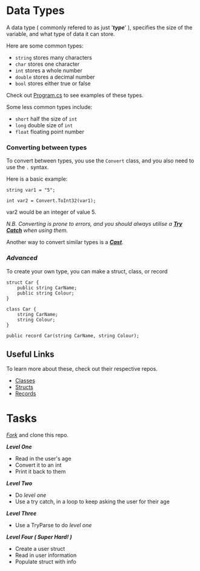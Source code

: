 # Data Types

A data type ( commonly refered to as just '**_type_**' ), specifies the size of the variable, and what type of data it can store.

Here are some common types:

+ ```string``` stores many characters
+ ```char``` stores one character
+ ```int``` stores a whole number
+ ```double``` stores a decimal number
+ ```bool``` stores either true or false

Check out [Program.cs](https://github.com/fslcoding/Data_Types_CS/blob/main/Program.cs) to see examples of these types.

Some less common types include:

+ ```short``` half the size of ```int```
+ ```long``` double size of ```int```
+ ```float``` floating point number

### Converting between types

To convert between types, you use the ```Convert``` class, and you also need to use the ``` . ``` syntax.

Here is a basic example:

```
string var1 = "5";

int var2 = Convert.ToInt32(var1);
```
var2 would be an integer of value 5.

_N.B. Converting is prone to errors, and you should always utilise a [**_Try Catch_**](https://github.com/fslcoding/Try_Catch_CS) when using them._

Another way to convert similar types is a [**_Cast_**](https://github.com/fslcoding/Casting_CS).



### **_Advanced_**

To create your own type, you can make a struct, class, or record



```
struct Car {
    public string CarName;
    public string Colour;
}
```

```
class Car {
    string CarName;
    string Colour;
}
```

```
public record Car(string CarName, string Colour);
```

## Useful Links

To learn more about these, check out their respective repos.

+ [Classes](https://github.com/fslcoding/Classes_CS)
+ [Structs](https://github.com/fslcoding/Structs_CS)
+ [Records](https://github.com/fslcoding/Records_CS)


# Tasks

[_Fork_](https://github.com/fslcoding/HowToFork) and clone this repo.

**_Level One_**
+ Read in the user's age
+ Convert it to an int
+ Print it back to them

**_Level Two_**
+ Do _level one_
+ Use a try catch, in a loop to keep asking the user for their age

**_Level Three_**
+ Use a TryParse to do _level one_

**_Level Four ( Super Hard! )_**
+ Create a user struct 
+ Read in user information
+ Populate struct with info
